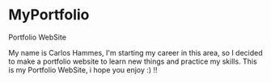 # MyPortfolio
Portfolio WebSite

My name is Carlos Hammes, I'm starting my career in this area, so I decided to make a portfolio website to learn new things and practice my skills.
This is my Portfolio WebSite, i hope you enjoy :) !!
